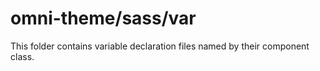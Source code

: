 # omni-theme/sass/var

This folder contains variable declaration files named by their component class.
